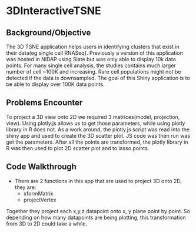 # 3DInteractiveTSNE

## Background/Objective
The 3D TSNE application helps users in identifying clusters that exist in their data(eg single cell RNASeq). Previously a version of this application was hosted in NIDAP using Slate but was only able to display 10k data points. 
For many single cell analysis, the studies contains much larger number of cell ~100K and increasing. Rare cell populations might not be detected if the data is downsampled. The goal of this Shiny application is to be able to display over 100K data points.

## Problems Encounter
To project a 3D view onto 2D we required 3 matrices(model, projection, view). Using plotly.js allows us to get those parameters, while using plotly library in R does not. As a work around, the plotly.js script was read into the shiny app and used to create the 3D scatter plot. JS code was then run was get the parameters. After all the points are transformed, the plotly library in R was then used to plot 2D scatter plot and to lasso points.

## Code Walkthrough
- There are 2 functions in this app that are used to project 3D onto 2D, they are:
  - xformMatrix
  - projectVertex
 
Together they project each x,y,z datapoint onto x, y plane point by point. So depending on how many datapoints are being plotting, this transformation from 3D to 2D could take a while.
